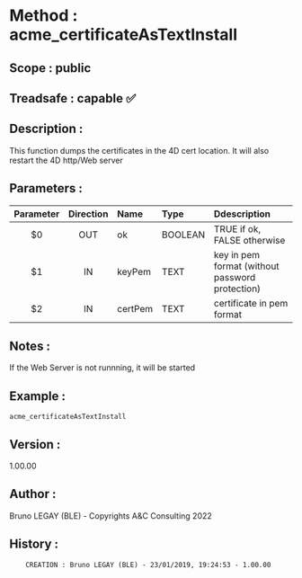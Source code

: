 ﻿# **Method :** acme_certificateAsTextInstall
## **Scope :** public
## **Treadsafe :** capable ✅ 
## **Description :** 
This function dumps the certificates in the 4D cert location. It will also restart the 4D http/Web server
## **Parameters :** 
| Parameter | Direction | Name | Type | Ddescription | 
|:----:|:----:|:----|:----|:----| 
| $0 | OUT | ok | BOOLEAN | TRUE if ok, FALSE otherwise | 
| $1 | IN | keyPem | TEXT | key in pem format (without password protection) | 
| $2 | IN | certPem | TEXT | certificate in pem format | 

## **Notes :** 
If the Web Server is not runnning, it will be started
## **Example :** 
```
acme_certificateAsTextInstall
```
## **Version :** 
1.00.00
## **Author :** 
Bruno LEGAY (BLE) - Copyrights A&C Consulting 2022
## **History :** 
 
        CREATION : Bruno LEGAY (BLE) - 23/01/2019, 19:24:53 - 1.00.00
